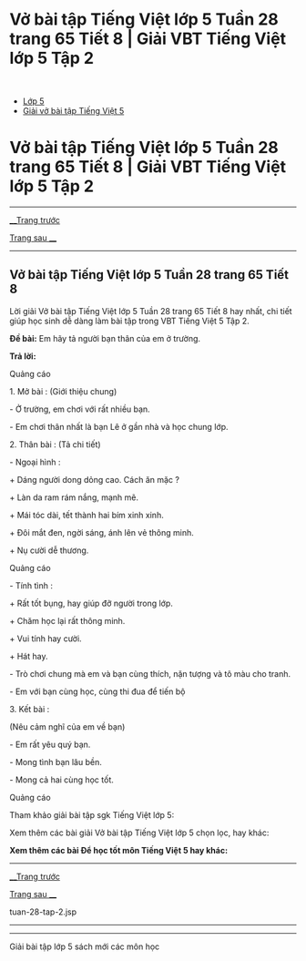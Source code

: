 # Vở bài tập Tiếng Việt lớp 5 Tuần 28 trang 65 Tiết 8 | Giải VBT Tiếng Việt lớp 5 Tập 2

﻿

  * [Lớp 5](https://vietjack.com/series/lop-5.jsp)
  * [Giải vở bài tập Tiếng Việt 5](https://vietjack.com/giai-vo-bai-tap-tieng-viet-5/index.jsp)



# Vở bài tập Tiếng Việt lớp 5 Tuần 28 trang 65 Tiết 8 | Giải VBT Tiếng Việt lớp 5 Tập 2

* * *

[__Trang trước](https://vietjack.com/giai-vo-bai-tap-tieng-viet-5/tuan-28-tap-2.jsp)

[Trang sau __](https://vietjack.com/giai-vo-bai-tap-tieng-viet-5/tuan-28-tap-2.jsp)

* * *

## Vở bài tập Tiếng Việt lớp 5 Tuần 28 trang 65 Tiết 8

Lời giải Vở bài tập Tiếng Việt lớp 5 Tuần 28 trang 65 Tiết 8 hay nhất, chi tiết giúp học sinh dễ dàng làm bài tập trong VBT Tiếng Việt 5 Tập 2.

**Đề bài:** Em hãy tả người bạn thân của em ở trường.

**Trả lời:**

Quảng cáo

1\. Mở bài : (Giới thiệu chung) 

\- Ở trường, em chơi với rất nhiều bạn. 

\- Em chơi thân nhất là bạn Lê ở gần nhà và học chung lớp. 

2\. Thân bài : (Tả chi tiết) 

\- Ngoại hình : 

\+ Dáng người dong dỏng cao. Cách ăn mặc ? 

\+ Làn da ram rám nắng, mạnh mẽ. 

\+ Mái tóc dài, tết thành hai bím xinh xinh. 

\+ Đôi mắt đen, ngời sáng, ánh lên vẻ thông minh. 

\+ Nụ cười dễ thương. 

Quảng cáo

\- Tính tình : 

\+ Rất tốt bụng, hay giúp đỡ người trong lớp. 

\+ Chăm học lại rất thông minh. 

\+ Vui tính hay cười. 

\+ Hát hay. 

\- Trò chơi chung mà em và bạn cùng thích, nặn tượng và tô màu cho tranh. 

\- Em với bạn cùng học, cùng thi đua để tiến bộ 

3\. Kết bài : 

(Nêu cảm nghĩ của em về bạn) 

\- Em rất yêu quý bạn. 

\- Mong tình bạn lâu bền. 

\- Mong cả hai cùng học tốt. 

Quảng cáo

Tham khảo giải bài tập sgk Tiếng Việt lớp 5:

Xem thêm các bài giải Vở bài tập Tiếng Việt lớp 5 chọn lọc, hay khác:

**Xem thêm các bài Để học tốt môn Tiếng Việt 5 hay khác:**

* * *

[__Trang trước](https://vietjack.com/giai-vo-bai-tap-tieng-viet-5/tuan-28-tap-2.jsp)

[Trang sau __](https://vietjack.com/giai-vo-bai-tap-tieng-viet-5/tuan-28-tap-2.jsp)

tuan-28-tap-2.jsp

* * *

* * *

Giải bài tập lớp 5 sách mới các môn học
